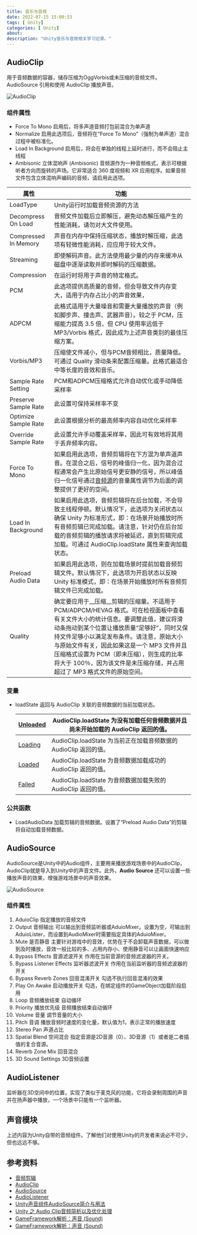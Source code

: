 ```yaml
---
title: 音乐与音效
date: 2022-07-15 15:09:53
tags: [ Unity]
categories: [ Unity]
about:
description: "Unity音乐与音效相关学习记录。"
---
```


## AudioClip

用于音频数据的容器，储存压缩为OggVorbis或未压缩的音频文件。AudioSource 引用和使用 AudioClip 播放声音。

![AudioClip](https://docs.unity.cn/cn/2019.4/uploads/Main/AudioClipImporter50.png)

### 组件属性

+ Force To Mono 启用后，将多声道音频打包前混合为单声道
+ Normalize 启用此选项后，音频将在“Force To Mono”（强制为单声道）混合过程中被标准化。
+ Load In Background 启用后，将会在单独的线程上延时进行，而不会阻止主线程
+ Ambisonic 立体混响声 (Ambisonic) 音频源作为一种音频格式，表示可根据听者方向而旋转的声场。它非常适合 360 度视频和 XR 应用程序。如果音频文件包含立体混响声编码的音频，请启用此选项。

| 属性                 | 功能                                                         |
| -------------------- | ------------------------------------------------------------ |
| LoadType             | Unity运行时加载音频资源的方法                                |
| Decompress On Load   | 音频文件加载后立即解压，避免动态解压缩产生的性能消耗，请勿对大文件使用。 |
| Compressed In Memory | 声音在内存中保持压缩状态，播放时解压缩，此选项有轻微性能消耗，应应用于较大文件。 |
| Streaming            | 即使解码声音。此方法使用最少量的内存来缓冲从磁盘中逐渐读取并即时解码的压缩数据。 |
| Compression          | 在运行时将用于声音的特定格式。                               |
| PCM                  | 此选项提供高质量的音频，但会导致文件内存变大，适用于内存占比小的声音效果， |
| ADPCM                | 此格式适用于大量噪音和需要大量播放的声音（例如脚步声、撞击声、武器声音）。较之于 PCM，压缩能力提高 3.5 倍，但 CPU 使用率远低于 MP3/Vorbis 格式，因此成为上述声音类别的最佳压缩方案。 |
| Vorbis/MP3           | 压缩使文件减小，但与PCM音频相比，质量降低。可通过 Quality 滑动条来配置压缩量。此格式最适合中等长度的音效和音乐。 |
| Sample Rate Setting  | PCM和ADPCM压缩格式允许自动优化或手动降低采样率               |
| Preserve Sample Rate | 此设置可保持采样率不变                                       |
| Optimize Sample Rate | 此设置根据分析的最高频率内容自动优化采样率                   |
| Override Sample Rate | 此设置允许手动覆盖采样率，因此可有效地将其用于丢弃频率内容。 |
| Force To Mono        | 如果启用此选项，音频剪辑将在下方混为单声道声音。在混合之后，信号的峰值归一化，因为混合过程通常会产生比原始信号更安静的信号，所以峰值归一化信号通过[音频源](https://docs.unity.cn/cn/2019.4/Manual/class-AudioSource.html)的音量属性调节为后面的调整提供了更好的空间。 |
| Load In Background   | 如果启用此选项，音频剪辑将在后台加载，不会导致主线程停顿。默认情况下，此选项为关闭状态以确保 Unity 为标准形式，即：在场景开始播放时所有音频剪辑已完成加载。请注意，针对仍在后台加载的音频剪辑的播放请求将被延迟，直到剪辑完成加载。可通过 AudioClip.loadState 属性来查询加载状态。 |
| Preload Audio Data   | 如果启用此选项，则在加载场景时提前加载音频剪辑文件。默认情况下，此选项为开启状态以反映 Unity 标准模式，即：在场景开始播放时所有音频剪辑文件已完成加载。 |
| Quality              | 确定要应用于__压缩__剪辑的压缩量。不适用于 PCM/ADPCM/HEVAG 格式。可在检视面板中查看有关文件大小的统计信息。要调整此值，建议将滑动条拖动到某个位置让播放质量“足够好”，同时又保持文件足够小以满足发布条件。请注意，原始大小与原始文件有关，因此如果这是一个 MP3 文件并且压缩格式设置为 PCM（即未压缩），则生成的比率将大于 100％，因为该文件是未压缩存储，并占用超过了 MP3 格式文件的原始空间。 |

### 变量

+ loadState 返回与 AudioClip 关联的音频数据的当前加载状态。

  | [Unloaded](https://docs.unity.cn/cn/current/ScriptReference/AudioDataLoadState.Unloaded.html) | AudioClip.loadState 为没有加载任何音频数据并且尚未开始加载的 AudioClip 返回的值。 |
  | ------------------------------------------------------------ | ------------------------------------------------------------ |
  | [Loading](https://docs.unity.cn/cn/current/ScriptReference/AudioDataLoadState.Loading.html) | AudioClip.loadState 为当前正在加载音频数据的 AudioClip 返回的值。 |
  | [Loaded](https://docs.unity.cn/cn/current/ScriptReference/AudioDataLoadState.Loaded.html) | AudioClip.loadState 为音频数据加载成功的 AudioClip 返回的值。 |
  | [Failed](https://docs.unity.cn/cn/current/ScriptReference/AudioDataLoadState.Failed.html) | AudioClip.loadState 为音频数据加载失败的 AudioClip 返回的值。 |

### 公共函数

+ LoadAudioData 加载剪辑的音频数据。设置了“Preload Audio Data”的剪辑将自动加载音频数据。

## AudioSource

AudioSource是Unity中的Audio组件，主要用来播放游戏场景中的AudioClip，AudioClip就是导入到Unity中的声音文件。此外，**Audio Source** 还可以设置一些播放声音的效果，增强游戏场景中的声音效果。

![AudioSource](https://img-blog.csdnimg.cn/img_convert/ac51f6752d500bb33b0e893dfddab15b.png#pic_center)

### 组件属性

1. AduioClip 指定播放的音频文件
2. Output 音频输出 可以输出到音频监听器或AduioMixer。设置为空，可输出到AduioLister，而设置到AudioMixer时需要指定具体的AduioMixer。
3. Mute 是否静音 主要针对游戏中的音效，优势在于不会卸载声音数据，可以做到及时播放，音效一般比较的多、占用内存小、使用静音可以让画面快速响应
4. Bypass Effects 音源滤波开关 作用在当前音源的音频滤波器的开关。
5. Bypass Listener Effects 监听器滤波开关 作用在当前监听器的音频滤波器的开关
6. Bypass Reverb Zones 回音混淆开关 勾选不执行回音混淆的效果
7. Play On Awake 启动播放开关 勾选，在绑定组件的GameObject加载阶段启用
8. Loop 音频播放结束 自动循环
9. Priority 播放优先级 音频播放结束自动循环
10. Volume 音量 调节音量的大小
11. Pitch 音调 播放音频时速度的变化量，默认值为1，表示正常的播放速度
12. Stereo Pan 声道占比
13. Spatial Blend 空间混合 指定音源是2D音源（0）、3D音源（1）或者是二者插值的复合音源。
14. Reverb Zone Mix 回音混合
15. 3D Sound Settings 3D音频设置

## AudioListener

监听器在3D空间中的位置，实现了类似于麦克风的功能，它将会录制周围的声音并在扬声器中播放，一个场景中只能有一个监听器。

## 声音模块

上述内容为Unity自带的音频组件。了解他们对使用Unity的开发者来说必不可少，但也远远不够。

## 参考资料

+ [音频剪辑](https://docs.unity.cn/cn/current/Manual/class-AudioClip.html)
+ [AudioClip](https://docs.unity.cn/cn/current/ScriptReference/AudioClip.html)
+ [AudioSource](https://docs.unity.cn/cn/current/ScriptReference/AudioSource.html)
+ [AudioListener](https://docs.unity.cn/cn/current/ScriptReference/AudioListener.html)
+ [Unity声音组件AudioSource简介与用法](https://blog.csdn.net/sunhao521111/article/details/118958710)
+ [Unity 之 Audio Clip音频简析以及优化处理](https://blog.csdn.net/czhenya/article/details/102579237?utm_term=unity%E4%B8%ADAudioClip%E4%BD%BF%E7%94%A8%E6%96%B9%E6%B3%95&utm_medium=distribute.pc_aggpage_search_result.none-task-blog-2~all~sobaiduweb~default-0-102579237-null-null&spm=3001.4430)
+ [GameFramework解析：声音 (Sound)](https://zhuanlan.zhihu.com/p/442497350)
+ [GameFramework解析：声音 (Sound)](https://www.drflower.top/posts/10eaa088/)
